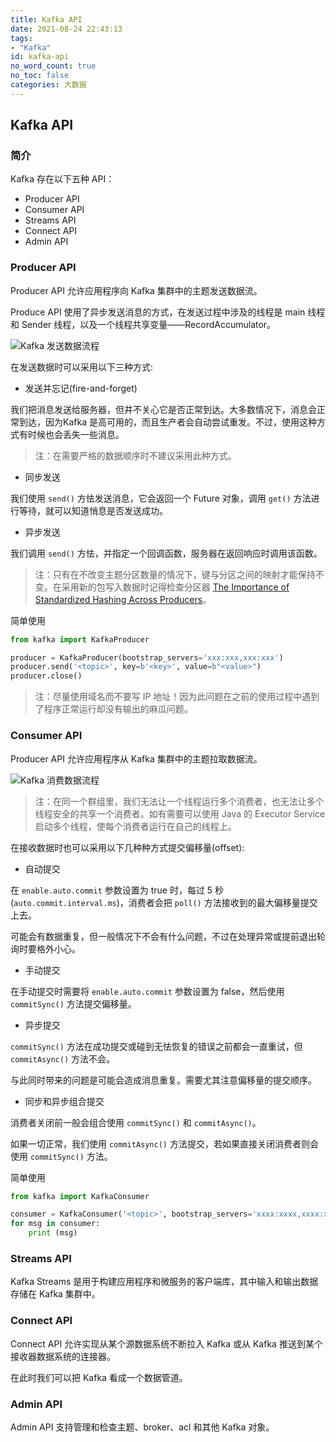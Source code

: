 ```yaml
---
title: Kafka API
date: 2021-08-24 22:43:13
tags:
- "Kafka"
id: kafka-api
no_word_count: true
no_toc: false
categories: 大数据
---
```


## Kafka API

### 简介

Kafka 存在以下五种 API：

- Producer API
- Consumer API
- Streams API
- Connect API
- Admin API

### Producer API

Producer API 允许应用程序向 Kafka 集群中的主题发送数据流。

Produce API 使用了异步发送消息的方式，在发送过程中涉及的线程是 main 线程和 Sender 线程，以及一个线程共享变量——RecordAccumulator。

![Kafka 发送数据流程](https://i.loli.net/2021/08/24/YgBIm7HbrFNcvPp.png)

在发送数据时可以采用以下三种方式:

- 发送并忘记(fire-and-forget)

我们把消息发送给服务器，但井不关心它是否正常到达。大多数情况下，消息会正常到达，因为Kafka 是高可用的，而且生产者会自动尝试重发。不过，使用这种方式有时候也会丢失一些消息。

> 注：在需要严格的数据顺序时不建议采用此种方式。

- 同步发送

我们使用 `send()` 方怯发送消息，它会返回一个 Future 对象，调用 `get()` 方法进行等待，就可以知道悄息是否发送成功。

- 异步发送

我们调用 `send()` 方怯，并指定一个回调函数，服务器在返回响应时调用该函数。

> 注：只有在不改变主题分区数量的情况下，键与分区之间的映射才能保持不变。在采用新的包写入数据时记得检查分区器 [The Importance of Standardized Hashing Across Producers](https://www.confluent.io/blog/standardized-hashing-across-java-and-non-java-producers/)。

简单使用

```python
from kafka import KafkaProducer

producer = KafkaProducer(bootstrap_servers='xxx:xxx,xxx:xxx')
producer.send('<topic>', key=b'<key>', value=b"<value>")
producer.close()
```

> 注：尽量使用域名而不要写 IP 地址！因为此问题在之前的使用过程中遇到了程序正常运行却没有输出的麻瓜问题。

### Consumer API

Producer API 允许应用程序从 Kafka 集群中的主题拉取数据流。

![Kafka 消费数据流程](https://i.loli.net/2021/08/25/lp5OYrdqkW6vBNa.png)

> 注：在同一个群组里，我们无法让一个线程运行多个消费者，也无法让多个线程安全的共享一个消费者。如有需要可以使用 Java 的 Executor Service 启动多个线程，使每个消费者运行在自己的线程上。

在接收数据时也可以采用以下几种种方式提交偏移量(offset):

- 自动提交

在 `enable.auto.commit` 参数设置为 true 时，每过 5 秒(`auto.commit.interval.ms`)，消费者会把 `poll()` 方法接收到的最大偏移量提交上去。

可能会有数据重复，但一般情况下不会有什么问题，不过在处理异常或提前退出轮询时要格外小心。

- 手动提交

在手动提交时需要将 `enable.auto.commit` 参数设置为 false，然后使用 `commitSync()` 方法提交偏移量。

- 异步提交

`commitSync()` 方法在成功提交或碰到无怯恢复的错误之前都会一直重试，但 `commitAsync()` 方法不会。

与此同时带来的问题是可能会造成消息重复。需要尤其注意偏移量的提交顺序。

- 同步和异步组合提交

消费者关闭前一般会组合使用 `commitSync()` 和 `commitAsync()`。

如果一切正常，我们使用 `commitAsync()` 方法提交，若如果直接关闭消费者则会使用 `commitSync()` 方法。

简单使用

```python
from kafka import KafkaConsumer

consumer = KafkaConsumer('<topic>', bootstrap_servers='xxxx:xxxx,xxxx:xxxx', group_id='<group>')
for msg in consumer:
    print (msg)
```

### Streams API

Kafka Streams 是用于构建应用程序和微服务的客户端库，其中输入和输出数据存储在 Kafka 集群中。

### Connect API

Connect API 允许实现从某个源数据系统不断拉入 Kafka 或从 Kafka 推送到某个接收器数据系统的连接器。

在此时我们可以把 Kafka 看成一个数据管道。

### Admin API

Admin API 支持管理和检查主题、broker、acl 和其他 Kafka 对象。